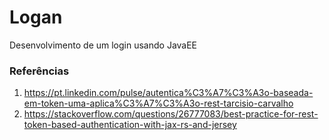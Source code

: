 # Logan
Desenvolvimento de um login usando JavaEE

### Referências
1. https://pt.linkedin.com/pulse/autentica%C3%A7%C3%A3o-baseada-em-token-uma-aplica%C3%A7%C3%A3o-rest-tarcisio-carvalho
2. https://stackoverflow.com/questions/26777083/best-practice-for-rest-token-based-authentication-with-jax-rs-and-jersey
